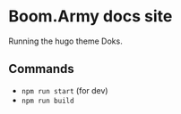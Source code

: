 # Boom.Army docs site

Running the hugo theme Doks.

## Commands

- `npm run start` (for dev)
- `npm run build`